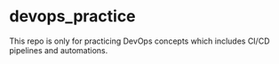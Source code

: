 # devops_practice
This repo is only for practicing DevOps concepts which includes CI/CD pipelines and automations.
